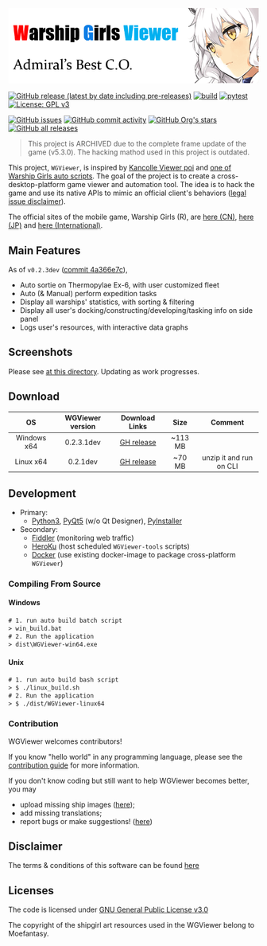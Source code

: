 
![alt text](assets/banner.png "Warship Girls Viewer | WGViewer")

[![GitHub release (latest by date including pre-releases)](https://img.shields.io/github/v/release/WarshipGirls/WGViewer?include_prereleases)](https://github.com/WarshipGirls/WGViewer/releases)
[![build](https://github.com/WarshipGirls/WGViewer/workflows/build/badge.svg)](https://github.com/WarshipGirls/WGViewer/actions?query=workflow%3Abuild)
[![pytest](https://github.com/WarshipGirls/WGViewer/workflows/pytest/badge.svg)](https://github.com/WarshipGirls/WGViewer/actions?query=workflow%3Apytest)
[![License: GPL v3](https://img.shields.io/badge/License-GPLv3-blue.svg)](https://www.gnu.org/licenses/gpl-3.0)

[![GitHub issues](https://img.shields.io/github/issues/WarshipGirls/WGViewer)](https://github.com/WarshipGirls/WGViewer/issues)
[![GitHub commit activity](https://img.shields.io/github/commit-activity/w/WarshipGirls/WGViewer)](https://github.com/WarshipGirls/WGViewer/graphs/contributors)
[![GitHub Org's stars](https://img.shields.io/github/stars/WarshipGirls?style=social)](https://github.com/WarshipGirls/WGViewer)
[![GitHub all releases](https://img.shields.io/github/downloads/WarshipGirls/WGViewer/total)](https://github.com/WarshipGirls/WGViewer/releases)

> This project is ARCHIVED due to the complete frame update of the game (v5.3.0). The hacking mathod used in this project is outdated.

This project, `WGViewer`, is inspired by [Kancolle Viewer poi][poi] and [one of Warship Girls auto scripts][ProtectorMoe].
The goal of the project is to create a cross-desktop-platform game viewer and automation tool.
The idea is to hack the game and use its native APIs to mimic an official client's behaviors ([legal issue disclaimer](DISCLAIMER.md)).

The official sites of the mobile game, Warship Girls (R), are [here (CN)][CN], [here (JP)][JP] and [here (International)][Intl].

## Main Features

As of `v0.2.3dev` ([commit 4a366e7c][commit-url]),

- Auto sortie on Thermopylae Ex-6, with user customized fleet
- Auto (& Manual) perform expedition tasks
- Display all warships' statistics, with sorting & filtering
- Display all user's docking/constructing/developing/tasking info on side panel
- Logs user's resources, with interactive data graphs

## Screenshots

Please see [at this directory](screenshots). Updating as work progresses.

## Download

| OS          | WGViewer version | Download Links        | Size    | Comment |
|:-----------:|:----------------:|:---------------------:|:-------:|:-------:|
| Windows x64 | 0.2.3.1dev       | [GH release][d-win]   | ~113 MB |         |
| Linux x64   | 0.2.1dev         | [GH release][d-linux] | ~70 MB  | unzip it and run on CLI |

## Development

- Primary:
    - [Python3](https://www.python.org/), [PyQt5](https://doc.qt.io/qtforpython/) (w/o Qt Designer), [PyInstaller](https://www.pyinstaller.org/)
- Secondary:    
    - [Fiddler](https://www.telerik.com/download/fiddler) (monitoring web traffic)
    - [HeroKu](https://www.heroku.com/) (host scheduled `WGViewer-tools` scripts)
    - [Docker](https://www.docker.com/) (use existing docker-image to package cross-platform `WGViewer`)

### Compiling From Source

#### Windows

```
# 1. run auto build batch script
> win_build.bat
# 2. Run the application
> dist\WGViewer-win64.exe
```

#### Unix

```
# 1. run auto build bash script
> $ ./linux_build.sh
# 2. Run the application
> $ ./dist/WGViewer-linux64
```

### Contribution

WGViewer welcomes contributors!

If you know "hello world" in any programming language, please see the [contribution guide](.github/CONTRIBUTING.md) for more information.

If you don't know coding but still want to help WGViewer becomes better, you may
- upload missing ship images ([here](https://github.com/WarshipGirls/WGViewer/issues/43));
- add missing translations;
- report bugs or make suggestions! ([here](https://github.com/WarshipGirls/WGViewer/issues))

## Disclaimer

The terms & conditions of this software can be found [here](DISCLAIMER.md)

## Licenses

The code is licensed under [GNU General Public License v3.0](https://github.com/WarshipGirls/WGViewer/blob/master/LICENSE)

The copyright of the shipgirl art resources used in the WGViewer belong to Moefantasy.

[poi]: https://github.com/poooi/poi
[ProtectorMoe]: https://github.com/ProtectorMoe
[CN]: http://www.jianniang.com/
[JP]: http://ssr.moefantasy.co.jp/
[Intl]: http://www.warshipgirls.com/en/
[commit-url]: https://github.com/WarshipGirls/WGViewer/tree/4a366e7c45a6e0e9e2116e04f94980b7e88b821f

[d-win]: https://github.com/WarshipGirls/WGViewer/releases/download/v0.2.3.1-dev/WGViewer-win64.zip
[d-linux]: https://github.com/WarshipGirls/WGViewer/releases/download/v0.2.1-dev/WGViewer-linux64.zip
